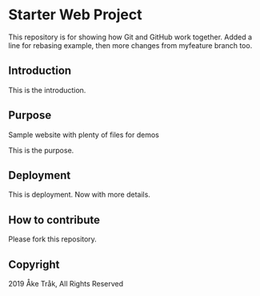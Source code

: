 # Starter Web Project

This repository is for showing how Git and GitHub work together.
Added a line for rebasing example, then more changes from myfeature
branch too.

## Introduction

This is the introduction.

## Purpose

Sample website with plenty of files for demos

This is the purpose.

## Deployment

This is deployment. Now with more details.

## How to contribute

Please fork this repository.

## Copyright

2019 Åke Tråk, All Rights Reserved